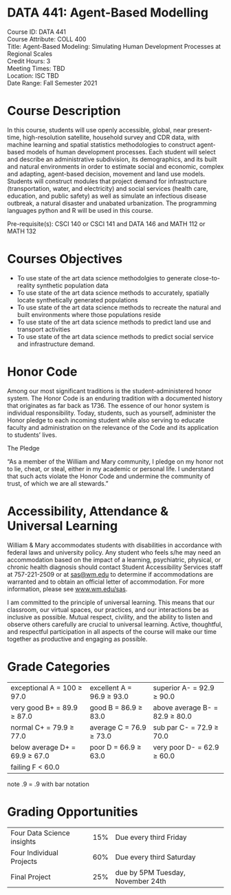 # DATA 441: Agent-Based Modelling

Course ID: DATA 441   
Course Attribute: COLL 400  
Title: Agent-Based Modeling: Simulating Human Development Processes at Regional Scales  
Credit Hours: 3  
Meeting Times: TBD  
Location: ISC TBD  
Date Range: Fall Semester 2021

# Course Description

In this course, students will use openly accessible, global, near present-time, high-resolution satellite, household survey and CDR data, with machine learning and spatial statistics methodologies to construct agent-based models of human development processes. Each student will select and describe an administrative subdivision, its demographics, and its built and natural environments in order to estimate social and economic, complex and adapting, agent-based decision, movement and land use models. Students will construct modules that project demand for infrastructure (transportation, water, and electricity) and social services (health care, education, and public safety) as well as simulate an infectious disease outbreak, a natural disaster and unabated urbanization. The programming languages python and R will be used in this course.

Pre-requisite(s): CSCI 140 or CSCI 141 and DATA 146 and MATH 112 or MATH 132

# Courses Objectives

- To use state of the art data science methodolgies to generate close-to-reality synthetic population data
- To use state of the art data science methods to accurately, spatially locate synthetically generated populations
- To use state of the art data science methods to recreate the natural and built environments where those populations reside
- To use state of the art data science methods to predict land use and transport activities
- To use state of the art data science methods to predict social service and infrastructure demand.

# Honor Code
Among our most significant traditions is the student-administered honor system. The Honor Code is an enduring tradition with a documented history that originates as far back as 1736. The essence of our honor system is individual responsibility. Today, students, such as yourself, administer the Honor pledge to each incoming student while also serving to educate faculty and administration on the relevance of the Code and its application to students’ lives.

The Pledge

“As a member of the William and Mary community, I pledge on my honor not to lie, cheat, or steal, either in my academic or personal life. I understand that such acts violate the Honor Code and undermine the community of trust, of which we are all stewards.”

# Accessibility, Attendance & Universal Learning
William & Mary accommodates students with disabilities in accordance with federal laws and university policy. Any student who feels s/he may need an accommodation based on the impact of a learning, psychiatric, physical, or chronic health diagnosis should contact Student Accessibility Services staff at 757-221-2509 or at sas@wm.edu to determine if accommodations are warranted and to obtain an official letter of accommodation. For more information, please see www.wm.edu/sas.

I am committed to the principle of universal learning. This means that our classroom, our virtual spaces, our practices, and our interactions be as inclusive as possible. Mutual respect, civility, and the ability to listen and observe others carefully are crucial to universal learning. Active, thoughtful, and respectful participation in all aspects of the course will make our time together as productive and engaging as possible.

# Grade Categories

|    |    |    |
| --- | --- | --- |
| exceptional A = 100 ≥ 97.0 |  excellent A = 96.9 ≥ 93.0 |  superior A- = 92.9 ≥ 90.0 |
| very good B+ = 89.9 ≥ 87.0 |  good B = 86.9 ≥ 83.0 |  above average B- = 82.9 ≥ 80.0 |
| normal C+ = 79.9 ≥ 77.0 |  average C = 76.9 ≥ 73.0 |  sub par C- = 72.9 ≥ 70.0 |
| below average D+ = 69.9 ≥ 67.0 |  poor D = 66.9 ≥ 63.0 |  very poor D- = 62.9 ≥ 60.0 |
| failing F < 60.0 |

note .9 = .9 with bar notation

# Grading Opportunities

|    |    |    |
| --- | --- | --- |
| Four Data Science insights | 15% | Due every third Friday |
| Four Individual Projects | 60% | Due every third Saturday |
| Final Project | 25% | due by 5PM Tuesday, November 24th |